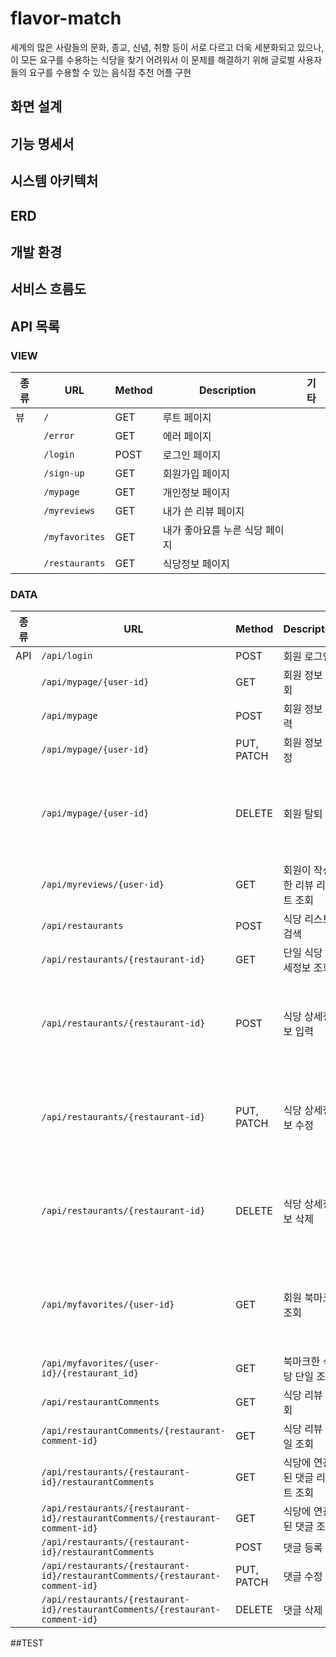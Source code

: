 # flavor-match 

세계의 많은 사람들의 문화, 종교, 신념, 취향 등이 서로 다르고 더욱 세분화되고 있으나, 이 모든 요구를 수용하는 식당을 찾기 어려워서 이 문제를 해결하기 위해
글로벌 사용자들의 요구를 수용할 수 있는 음식점 추천 어플 구현

## 화면 설계

## 기능 명세서

## 시스템 아키텍처

## ERD

## 개발 환경

## 서비스 흐름도

## API 목록
### VIEW
| 종류 | URL         | Method | Description            | 기타         |
|------|-------------|--------|------------------------|--------------|
| 뷰   | `/`         | GET    | 루트 페이지             |              |
|      | `/error`    | GET    | 에러 페이지             |              |
|      | `/login`    | POST   | 로그인 페이지           |              |
|      | `/sign-up`  | GET    | 회원가입 페이지         |              |
|      | `/mypage`   | GET    | 개인정보 페이지         |              |
|      | `/myreviews`| GET    | 내가 쓴 리뷰 페이지     |              |
|      | `/myfavorites`| GET  | 내가 좋아요를 누른 식당 페이지 |      |
|      | `/restaurants`| GET  | 식당정보 페이지         |              |

### DATA
| 종류 | URL                                                   | Method    | Description                        | 기타             |
|------|-------------------------------------------------------|-----------|------------------------------------|------------------|
| API  | `/api/login`                                          | POST       | 회원 로그인                        |                  |
|      | `/api/mypage/{user-id}`                               | GET       | 회원 정보 조회                     |                  |
|      | `/api/mypage`                                         | POST      | 회원 정보 입력                     |                  |
|      | `/api/mypage/{user-id}`                               | PUT, PATCH| 회원 정보 수정                     |                  |
|      | `/api/mypage/{user-id}`                               | DELETE    | 회원 탈퇴                         | 로직 변경 필요   |
|      | `/api/myreviews/{user-id}`                            | GET       | 회원이 작성한 리뷰 리스트 조회     |                  |
|      | `/api/restaurants`                                    | POST      | 식당 리스트 검색                   |                  |
|      | `/api/restaurants/{restaurant-id}`                    | GET       | 단일 식당 상세정보 조회            |                  |
|      | `/api/restaurants/{restaurant-id}`                    | POST      | 식당 상세정보 입력                 | 비즈니스 고객?   |
|      | `/api/restaurants/{restaurant-id}`                    | PUT, PATCH| 식당 상세정보 수정                 | 비즈니스 고객?   |
|      | `/api/restaurants/{restaurant-id}`                    | DELETE    | 식당 상세정보 삭제                 | 비즈니스 고객?   |
|      | `/api/myfavorites/{user-id}`                          | GET       | 회원 북마크 조회                   | 식당 대시보드   |
|      | `/api/myfavorites/{user-id}/{restaurant_id}`          | GET       | 북마크한 식당 단일 조회            |                  |
|      | `/api/restaurantComments`                             | GET       | 식당 리뷰 조회                     |                  |
|      | `/api/restaurantComments/{restaurant-comment-id}`     | GET       | 식당 리뷰 단일 조회                |                  |
|      | `/api/restaurants/{restaurant-id}/restaurantComments` | GET       | 식당에 연관된 댓글 리스트 조회     |                  |
|      | `/api/restaurants/{restaurant-id}/restaurantComments/{restaurant-comment-id}`| GET | 식당에 연관된 댓글 조회 |          |
|      | `/api/restaurants/{restaurant-id}/restaurantComments` | POST      | 댓글 등록                          |                  |
|      | `/api/restaurants/{restaurant-id}/restaurantComments/{restaurant-comment-id}`| PUT, PATCH| 댓글 수정  |          |
|      | `/api/restaurants/{restaurant-id}/restaurantComments/{restaurant-comment-id}`| DELETE | 댓글 삭제  |          |


##TEST
